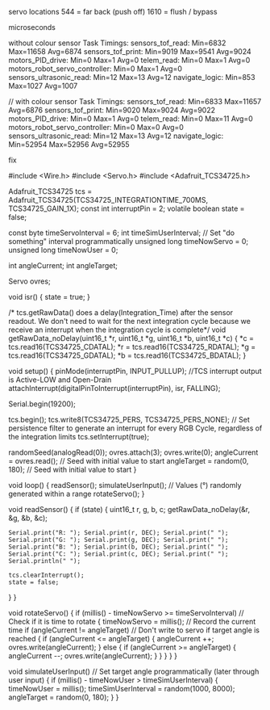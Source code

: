 servo locations
544 = far back (push off)
1610 = flush / bypass


microseconds

without colour sensor
Task Timings:
sensors_tof_read: Min=6832 Max=11658 Avg=6874
sensors_tof_print: Min=9019 Max=9541 Avg=9024
motors_PID_drive: Min=0 Max=1 Avg=0
telem_read: Min=0 Max=1 Avg=0
motors_robot_servo_controller: Min=0 Max=1 Avg=0
sensors_ultrasonic_read: Min=12 Max=13 Avg=12
navigate_logic: Min=853 Max=1027 Avg=1007

// with colour sensor
Task Timings:
sensors_tof_read: Min=6833 Max=11657 Avg=6876
sensors_tof_print: Min=9020 Max=9024 Avg=9022
motors_PID_drive: Min=0 Max=1 Avg=0
telem_read: Min=0 Max=11 Avg=0
motors_robot_servo_controller: Min=0 Max=0 Avg=0
sensors_ultrasonic_read: Min=12 Max=13 Avg=12
navigate_logic: Min=52954 Max=52956 Avg=52955



fix

#include <Wire.h>
#include <Servo.h>
#include <Adafruit_TCS34725.h>

Adafruit_TCS34725 tcs = Adafruit_TCS34725(TCS34725_INTEGRATIONTIME_700MS, TCS34725_GAIN_1X);
const int interruptPin = 2;
volatile boolean state = false;

const byte timeServoInterval = 6;
int timeSimUserInterval; // Set "do something" interval programmatically
unsigned long timeNowServo = 0;
unsigned long timeNowUser = 0;

int angleCurrent;
int angleTarget;

Servo ovres;

void isr()
{
  state = true;
}

/* tcs.getRawData() does a delay(Integration_Time) after the sensor readout.
  We don't need to wait for the next integration cycle because we receive an interrupt when the integration cycle is complete*/
void getRawData_noDelay(uint16_t *r, uint16_t *g, uint16_t *b, uint16_t *c)
{
  *c = tcs.read16(TCS34725_CDATAL);
  *r = tcs.read16(TCS34725_RDATAL);
  *g = tcs.read16(TCS34725_GDATAL);
  *b = tcs.read16(TCS34725_BDATAL);
}

void setup()
{
  pinMode(interruptPin, INPUT_PULLUP); //TCS interrupt output is Active-LOW and Open-Drain
  attachInterrupt(digitalPinToInterrupt(interruptPin), isr, FALLING);

  Serial.begin(19200);
  
  tcs.begin();
  tcs.write8(TCS34725_PERS, TCS34725_PERS_NONE); // Set persistence filter to generate an interrupt for every RGB Cycle, regardless of the integration limits
  tcs.setInterrupt(true);

  randomSeed(analogRead(0));
  ovres.attach(3);
  ovres.write(0);
  angleCurrent = ovres.read(); // Seed with initial value to start
  angleTarget = random(0, 180); // Seed with initial value to start
}

void loop()
{
  readSensor();
  simulateUserInput(); // Values (°) randomly generated within a range
  rotateServo();
}

void readSensor()
{
  if (state)
  {
    uint16_t r, g, b, c;
    getRawData_noDelay(&r, &g, &b, &c);

    Serial.print("R: "); Serial.print(r, DEC); Serial.print(" ");
    Serial.print("G: "); Serial.print(g, DEC); Serial.print(" ");
    Serial.print("B: "); Serial.print(b, DEC); Serial.print(" ");
    Serial.print("C: "); Serial.print(c, DEC); Serial.print(" ");
    Serial.println(" ");

    tcs.clearInterrupt();
    state = false;
  }
}

void rotateServo()
{
  if (millis() - timeNowServo >= timeServoInterval) // Check if it is time to rotate
  {
    timeNowServo = millis(); // Record the current time
    if (angleCurrent != angleTarget) // Don't write to servo if target angle is reached
    {
      if (angleCurrent <= angleTarget)
      {
        angleCurrent ++;
        ovres.write(angleCurrent);
      }
      else
      {
        if (angleCurrent >= angleTarget)
        {
          angleCurrent --;
          ovres.write(angleCurrent);
        }
      }
    }
  }
}

void simulateUserInput() // Set target angle programmatically (later through user input)
{
  if (millis() - timeNowUser > timeSimUserInterval)
  {
    timeNowUser = millis();
    timeSimUserInterval = random(1000, 8000);
    angleTarget = random(0, 180);
  }
}